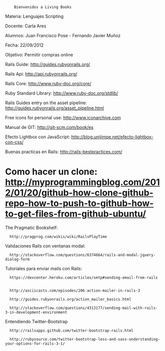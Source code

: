 
        Bienvenidos a Living Books

Materia:    Lenguajes Scripting

Docente:    Carla Ares

Alumnos:    Juan Francisco Pose - Fernando Javier Muñoz

Fecha:      22/09/2012

Objetivo:   Permitir compras online

Rails Guide: http://guides.rubyonrails.org/

Rails Api: http://api.rubyonrails.org/

Rails Core: http://www.ruby-doc.org/core/

Ruby Standard Library: http://www.ruby-doc.org/stdlib/

Rails Guides entry on the asset pipeline: http://guides.rubyonrails.org/asset_pipeline.html

Free icons for personal use: http://www.iconarchive.com

Manual de GIT: http://git-scm.com/book/es

Efecto Lightbox con JavaScript: http://blog.unijimpe.net/efecto-lightbox-con-css/

Buenas practicas en Rails: http://rails-bestpractices.com/

Como hacer un clone: http://myprogrammingblog.com/2012/01/20/github-how-clone-github-repo-how-to-push-to-github-how-to-get-files-from-github-ubuntu/
=================================

The Pragmatic Bookshelf: 

      http://pragprog.com/wikis/wiki/RailsPlayTime

Validaciones Rails con ventanas modal: 

      http://stackoverflow.com/questions/6374664/rails-and-modal-jquery-dialog-form

Tutoriales para enviar mails con Rails:

      https://devcenter.heroku.com/articles/smtp#sending-email-from-rails


      http://asciicasts.com/episodes/206-action-mailer-in-rails-3

      http://guides.rubyonrails.org/action_mailer_basics.html

      http://stackoverflow.com/questions/4313177/sending-mail-with-rails-3-in-development-environment

Entendiendo Twitter-Bootstrap

      http://railsapps.github.com/twitter-bootstrap-rails.html
        
      http://rubysource.com/twitter-bootstrap-less-and-sass-understanding-your-options-for-rails-3-1/



